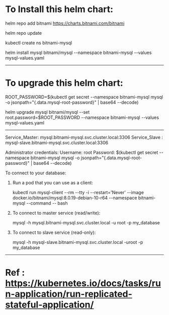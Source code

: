 # To Install this helm chart:

helm repo add bitnami https://charts.bitnami.com/bitnami

helm repo update

kubectl create ns bitnami-mysql

helm install mysql bitnami/mysql --namespace bitnami-mysql --values mysql-values.yaml

--------------------------------------------------------------------------

# To upgrade this helm chart:

ROOT_PASSWORD=$(kubectl get secret --namespace bitnami-mysql mysql -o jsonpath="{.data.mysql-root-password}" | base64 --decode)
      
helm upgrade mysql bitnami/mysql --set root.password=$ROOT_PASSWORD --namespace bitnami-mysql --values mysql-values.yaml
	  
-------------------------------------------------------------------------
Service_Master: mysql.bitnami-mysql.svc.cluster.local:3306
Service_Slave : mysql-slave.bitnami-mysql.svc.cluster.local:3306

Administrator credentials:
Username: root
Password: $(kubectl get secret --namespace bitnami-mysql mysql -o jsonpath="{.data.mysql-root-password}" | base64 --decode)

To connect to your database:

  1. Run a pod that you can use as a client:

      kubectl run mysql-client --rm --tty -i --restart='Never' --image  docker.io/bitnami/mysql:8.0.19-debian-10-r64 --namespace bitnami-mysql --command -- bash

  2. To connect to master service (read/write):

      mysql -h mysql.bitnami-mysql.svc.cluster.local -u root -p my_database

  3. To connect to slave service (read-only):

      mysql -h mysql-slave.bitnami-mysql.svc.cluster.local -uroot -p my_database

---------------------------------------------------------------------------

# Ref : https://kubernetes.io/docs/tasks/run-application/run-replicated-stateful-application/